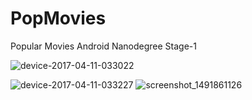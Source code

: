 # PopMovies
Popular Movies Android Nanodegree Stage-1


![device-2017-04-11-033022](https://cloud.githubusercontent.com/assets/22623965/24884840/f534514c-1e68-11e7-85fb-7140e9588085.png)

![device-2017-04-11-033227](https://cloud.githubusercontent.com/assets/22623965/24884838/f53355da-1e68-11e7-92f4-12fe6ca0fee5.png) ![screenshot_1491861126](https://cloud.githubusercontent.com/assets/22623965/24884839/f5339b30-1e68-11e7-9902-b9fe091d7de5.png)
